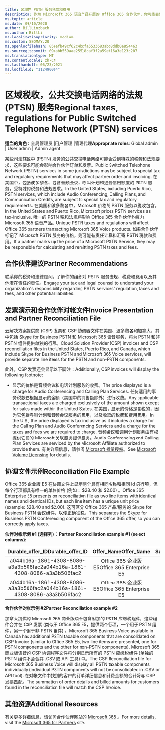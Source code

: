 ```yaml
---
title: 区域性 PSTN 服务税款和费用
description: 作为 Microsoft 365 语音产品开展的 Office 365 合作伙伴，你可能会受到 PSTN 服务的区域性、费用或法规要求。
ms.topic: article
ms.date: 09/10/2020
author: BillLinzbach
ms.author: BillLi
ms.localizationpriority: medium
ms.custom: SEOMAY.20
ms.openlocfilehash: 85eefb49cf62c4bcfa5533683abd8ddb0e854463
ms.sourcegitcommit: 09eabb559aae25518caf3f2a59ef16a3e123c207
ms.translationtype: MT
ms.contentlocale: zh-CN
ms.lasthandoff: 06/23/2021
ms.locfileid: "112490064"
---
```

# <a name="regional-taxes-regulations-for-public-switched-telephone-network-ptsn-services"></a><span data-ttu-id="e37d6-103">区域税收，公共交换电话网络的法规 (PTSN) 服务</span><span class="sxs-lookup"><span data-stu-id="e37d6-103">Regional taxes, regulations for Public Switched Telephone Network (PTSN) services</span></span>

<span data-ttu-id="e37d6-104">**适当的角色**：全局管理员 |用户管理 |管理代理</span><span class="sxs-lookup"><span data-stu-id="e37d6-104">**Appropriate roles**: Global admin | User admin | Admin agent</span></span>

<span data-ttu-id="e37d6-105">某些司法辖区中 (PSTN) 服务的公共交换电话网络可能会受到特殊的税务和法规要求，这些要求可能会影响合作伙伴订单和发票。</span><span class="sxs-lookup"><span data-stu-id="e37d6-105">Public Switched Telephone Network (PSTN) services in some jurisdictions may be subject to special tax and regulatory requirements that may affect partner order and invoicing.</span></span> <span data-ttu-id="e37d6-106">在美国中，包括波多黎各、包含音频会议、呼叫计划和通信信用额度的 PSTN 服务，受特殊的税务和法规要求。</span><span class="sxs-lookup"><span data-stu-id="e37d6-106">In the United States, including Puerto Rico, PSTN services, which include Audio Conferencing, Calling Plans, and Communication Credits, are subject to special tax and regulatory requirements.</span></span> <span data-ttu-id="e37d6-107">在美国和波多黎各中，Microsoft 价格的 PSTN 服务以税收包含。</span><span class="sxs-lookup"><span data-stu-id="e37d6-107">In the United States and Puerto Rico, Microsoft prices PSTN services as tax-inclusive.</span></span>  <span data-ttu-id="e37d6-108">唯一的 PSTN 税和法规将影响 Office 365 合作伙伴约束力 Microsoft 365 语音产品。</span><span class="sxs-lookup"><span data-stu-id="e37d6-108">Unique PSTN taxes and regulations will affect Office 365 partners transacting Microsoft 365 Voice products.</span></span>  <span data-ttu-id="e37d6-109">如果合作伙伴标记了 Microsoft PSTN 服务的价格，则可能有责任计算和汇寄 PSTN 税款和费用。</span><span class="sxs-lookup"><span data-stu-id="e37d6-109">If a partner marks up the price of a Microsoft PSTN Service, they may be responsible for calculating and remitting PSTN taxes and fees.</span></span>

## <a name="partner-recommendations"></a><span data-ttu-id="e37d6-110">合作伙伴建议</span><span class="sxs-lookup"><span data-stu-id="e37d6-110">Partner Recommendations</span></span>

<span data-ttu-id="e37d6-111">联系你的税务和法律顾问，了解你的组织对 PSTN 服务法规、税费和费用以及其他潜在责任的责任。</span><span class="sxs-lookup"><span data-stu-id="e37d6-111">Engage your tax and legal counsel to understand your organization's responsibility regarding PSTN services' regulation, taxes and fees, and other potential liabilities.</span></span>

## <a name="invoice-presentation-and-partner-reconciliation-file"></a><span data-ttu-id="e37d6-112">发票演示和合作伙伴对帐文件</span><span class="sxs-lookup"><span data-stu-id="e37d6-112">Invoice Presentation and Partner Reconciliation File</span></span>

<span data-ttu-id="e37d6-113">云解决方案提供商 (CSP) 发票和 CSP 协调器文件在美国、波多黎各和加拿大，其中包括 Skype for Business PSTN 和 Microsoft 365 语音服务，将为 PSTN 和非 PSTN 组件提供单独的行项。</span><span class="sxs-lookup"><span data-stu-id="e37d6-113">Cloud Solution Provider (CSP) invoices and CSP reconciliation files in the United States, Puerto Rico, and Canada, which include Skype for Business PSTN and Microsoft 365 Voice services, will provide separate line items for the PSTN and non-PSTN components.</span></span>

<span data-ttu-id="e37d6-114">此外，CSP 发票还会显示以下脚注：</span><span class="sxs-lookup"><span data-stu-id="e37d6-114">Additionally, CSP invoices will display the following footnote:</span></span>

* <span data-ttu-id="e37d6-115">显示的价格是音频会议和电话计划服务的收费。</span><span class="sxs-lookup"><span data-stu-id="e37d6-115">The price displayed is a charge for Audio Conferencing and Calling Plan Services.</span></span>  <span data-ttu-id="e37d6-116">任何适用的事务税款仅根据显示的金额（美国中的销售额除外）进行收费。</span><span class="sxs-lookup"><span data-stu-id="e37d6-116">Any applicable transactional taxes are charged exclusively of the amount shown except for sales made within the United States.</span></span>  <span data-ttu-id="e37d6-117">在美国，显示的价格是含税的，因为它包括呼叫计划和音频会议服务的费用，以及收取的税费和费用费用。</span><span class="sxs-lookup"><span data-stu-id="e37d6-117">In the U.S., the price displayed is tax inclusive as it includes a charge for the Calling Plan and Audio Conferencing Services and a charge for the taxes and fees we are required to charge.</span></span>  <span data-ttu-id="e37d6-118">音频会议和调用计划服务由有权提供它们的 Microsoft 关联服务提供服务。</span><span class="sxs-lookup"><span data-stu-id="e37d6-118">Audio Conferencing and Calling Plan Services are serviced by the Microsoft Affiliate authorized to provide them.</span></span>  <span data-ttu-id="e37d6-119">有关详细信息，请参阅 [Microsoft 批量授权](https://go.microsoft.com/fwlink/?LinkId=690247)。</span><span class="sxs-lookup"><span data-stu-id="e37d6-119">See [Microsoft Volume Licensing](https://go.microsoft.com/fwlink/?LinkId=690247) for details.</span></span>

## <a name="reconciliation-file-example"></a><span data-ttu-id="e37d6-120">协调文件示例</span><span class="sxs-lookup"><span data-stu-id="e37d6-120">Reconciliation File Example</span></span>

<span data-ttu-id="e37d6-121">Office 365 企业版 E5 在协调文件上显示两个具有相同名称和相同 Id 的行项，但每个行项都具有唯一的单位价格 (例如： $28.40 和 $2.00) 。</span><span class="sxs-lookup"><span data-stu-id="e37d6-121">Office 365 Enterprise E5 presents on reconciliation file as two line items with identical names and identical IDs, but each line item has a unique unit price (example: $28.40 and $2.00).</span></span> <span data-ttu-id="e37d6-122">这可区分 Office 365 产品/服务的 Skype for Business PSTN 会议组件，以便正确征税。</span><span class="sxs-lookup"><span data-stu-id="e37d6-122">This separates the Skype for Business PSTN Conferencing component of the Office 365 offer, so you can correctly apply taxes.</span></span>

<span data-ttu-id="e37d6-123">**伙伴对帐示例 #1 (选择列) ：**</span><span class="sxs-lookup"><span data-stu-id="e37d6-123">**Partner Reconciliation example #1 (select columns):**</span></span>

|<span data-ttu-id="e37d6-124">**Durable_offer_ID**</span><span class="sxs-lookup"><span data-stu-id="e37d6-124">**Durable_offer_ID**</span></span>|<span data-ttu-id="e37d6-125">**Offer_Name**</span><span class="sxs-lookup"><span data-stu-id="e37d6-125">**Offer_Name**</span></span>|<span data-ttu-id="e37d6-126">**Subscription_Start_Date**</span><span class="sxs-lookup"><span data-stu-id="e37d6-126">**Subscription_Start_Date**</span></span>|<span data-ttu-id="e37d6-127">**Subscription_End_Date**</span><span class="sxs-lookup"><span data-stu-id="e37d6-127">**Subscription_End_Date**</span></span>|<span data-ttu-id="e37d6-128">**Charge_Start_Date**</span><span class="sxs-lookup"><span data-stu-id="e37d6-128">**Charge_Start_Date**</span></span>|<span data-ttu-id="e37d6-129">**Charge_End_Date**</span><span class="sxs-lookup"><span data-stu-id="e37d6-129">**Charge_End_Date**</span></span>|<span data-ttu-id="e37d6-130">**Charge_Type**</span><span class="sxs-lookup"><span data-stu-id="e37d6-130">**Charge_Type**</span></span>|<span data-ttu-id="e37d6-131">**Unit_Price**</span><span class="sxs-lookup"><span data-stu-id="e37d6-131">**Unit_Price**</span></span>|
|:----:|:----:|:----:|:----:|:----:|:----:|:----:|:----:|
|<span data-ttu-id="e37d6-132">a044b16a-1861-4308-8086-a3a3b506fac2</span><span class="sxs-lookup"><span data-stu-id="e37d6-132">a044b16a-1861-4308-8086-a3a3b506fac2</span></span>   |<span data-ttu-id="e37d6-133">Office 365 企业版 E5</span><span class="sxs-lookup"><span data-stu-id="e37d6-133">Office 365 Enterprise E5</span></span>   |<span data-ttu-id="e37d6-134">8/10/2019 0:00</span><span class="sxs-lookup"><span data-stu-id="e37d6-134">8/10/2019 0:00</span></span>   |<span data-ttu-id="e37d6-135">8/11/2019 0:00</span><span class="sxs-lookup"><span data-stu-id="e37d6-135">8/11/2019 0:00</span></span>   |<span data-ttu-id="e37d6-136">8/11/2019 0:00</span><span class="sxs-lookup"><span data-stu-id="e37d6-136">8/11/2019 0:00</span></span>|<span data-ttu-id="e37d6-137">9/10/2019 0:00</span><span class="sxs-lookup"><span data-stu-id="e37d6-137">9/10/2019 0:00</span></span>   |<span data-ttu-id="e37d6-138">周期费用</span><span class="sxs-lookup"><span data-stu-id="e37d6-138">Cycle fee</span></span>   |<span data-ttu-id="e37d6-139">28.40</span><span class="sxs-lookup"><span data-stu-id="e37d6-139">28.40</span></span>   |
|<span data-ttu-id="e37d6-140">a044b16a-1861-4308-8086-a3a3b506fac2</span><span class="sxs-lookup"><span data-stu-id="e37d6-140">a044b16a-1861-4308-8086-a3a3b506fac2</span></span>   |<span data-ttu-id="e37d6-141">Office 365 企业版 E5</span><span class="sxs-lookup"><span data-stu-id="e37d6-141">Office 365 Enterprise E5</span></span>   |<span data-ttu-id="e37d6-142">8/10/2019 0:00</span><span class="sxs-lookup"><span data-stu-id="e37d6-142">8/10/2019 0:00</span></span>   |<span data-ttu-id="e37d6-143">8/11/2019 0:00</span><span class="sxs-lookup"><span data-stu-id="e37d6-143">8/11/2019 0:00</span></span>   |<span data-ttu-id="e37d6-144">8/11/2019 0:00</span><span class="sxs-lookup"><span data-stu-id="e37d6-144">8/11/2019 0:00</span></span>   |<span data-ttu-id="e37d6-145">9/10/2019 0:00</span><span class="sxs-lookup"><span data-stu-id="e37d6-145">9/10/2019 0:00</span></span>   |<span data-ttu-id="e37d6-146">周期费用</span><span class="sxs-lookup"><span data-stu-id="e37d6-146">Cycle fee</span></span>   |<span data-ttu-id="e37d6-147">2.00</span><span class="sxs-lookup"><span data-stu-id="e37d6-147">2.00</span></span>   |

<span data-ttu-id="e37d6-148">**合作伙伴对帐示例 #2**</span><span class="sxs-lookup"><span data-stu-id="e37d6-148">**Partner Reconciliation example #2**</span></span>

<span data-ttu-id="e37d6-149">加拿大提供的 Microsoft 365 商业版语音包含附加的 PSTN 应缴税组件，这些组件合并在 CSP 发票 (类似于 Office 365 E5，提供两个行项，一个用于 PSTN 组件，另一个用于非 PSTN 组件) 。</span><span class="sxs-lookup"><span data-stu-id="e37d6-149">Microsoft 365 Business Voice available in Canada has additional PSTN taxable components that are consolidated on CSP Invoice (similar to Office 365 E5, two line items are presented, one for PSTN components and the other for non-PSTN components).</span></span>  <span data-ttu-id="e37d6-150">Microsoft 365 商业版语音的 CSP 协调程序文件将分别显示所有的 PSTN 应缴税组件 (单独的 PSTN 组件不会合并 .CSV 或 API 工具) 中。</span><span class="sxs-lookup"><span data-stu-id="e37d6-150">The CSP Reconciliation file for Microsoft 365 Business Voice will display all PSTN taxable components individually (individual PSTN components will not be consolidated in .CSV or API tool).</span></span>  <span data-ttu-id="e37d6-151">在对帐文件中找到的客户的订单详细信息和计费金额的合计将与 CSP 发票匹配。</span><span class="sxs-lookup"><span data-stu-id="e37d6-151">The summation of order details and billed amounts for customers found in the reconciliation file will match the CSP Invoice.</span></span>

## <a name="additional-resources"></a><span data-ttu-id="e37d6-152">其他资源</span><span class="sxs-lookup"><span data-stu-id="e37d6-152">Additional Resources</span></span>
<span data-ttu-id="e37d6-153">有关更多详细信息，请访问合作伙伴网站的 [Microsoft 365](https://www.microsoft.com/microsoft-365/partners/) 。</span><span class="sxs-lookup"><span data-stu-id="e37d6-153">For more details, visit the [Microsoft 365 for Partners](https://www.microsoft.com/microsoft-365/partners/) site.</span></span>

